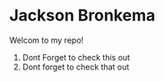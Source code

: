 # Jackson Bronkema
Welcom to my repo!
1. Dont Forget to check this out
2. Dont forget to check that out
